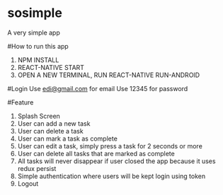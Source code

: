 # sosimple
A very simple app

#How to run this app
1. NPM INSTALL 
2. REACT-NATIVE START
3. OPEN A NEW TERMINAL, RUN REACT-NATIVE RUN-ANDROID

#Login 
Use edi@gmail.com for email 
Use 12345 for password 

#Feature 
1. Splash Screen
2. User can add a new task
3. User can delete a task
4. User can mark a task as complete 
5. User can edit a task, simply press a task for 2 seconds or more 
6. User can delete all tasks that are marked as complete 
7. All tasks will never disappear if user closed the app because it uses redux persist 
8. Simple authentication where users will be kept login using token 
9. Logout 
